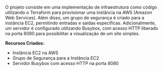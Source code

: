 O projeto consiste em uma implementação de infraestrutura como código utilizando o Terraform para provisionar uma instância na AWS (Amazon Web Services). Além disso, um grupo de segurança é criado para a instância EC2, permitindo entradas e saídas específicas. Adicionalmente, um servidor é configurado utilizando Busybox, com acesso HTTP liberado na porta 8080 para possibilitar a visualização de um site simples.

**Recursos Criados:**
- Instância EC2 na AWS
- Grupo de Segurança para a Instância EC2
- Servidor Busybox com acesso HTTP na porta 8080

